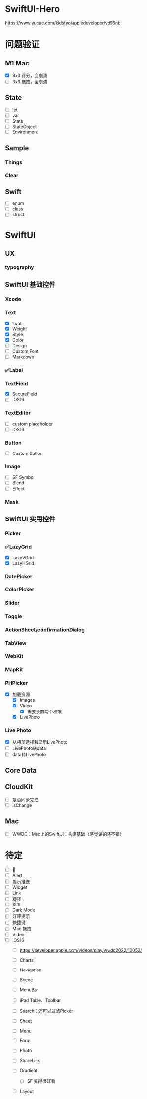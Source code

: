 # SwiftUI-Hero

https://www.yuque.com/kidstyo/appledeveloper/yd96nb

# 问题验证

## M1 Mac

- [x] 3x3 评分，会崩溃
- [ ] 3x3 拖拽，会崩溃

## State

- [ ] let
- [ ] var
- [ ] State
- [ ] StateObject
- [ ] Environment

## Sample

### Things

### Clear

## Swift

- [ ] enum
- [ ] class
- [ ] struct

# SwiftUI

## UX

### typography

## SwiftUI 基础控件

### Xcode

### Text

- [x] Font
- [x] Weight
- [x] Style
- [x] Color
- [ ] Design
- [ ] Custom Font
- [ ] Markdown

### ✅Label

### TextField

- [x] SecureField
- [ ] iOS16

### TextEditor

- [ ] custom placeholder
- [ ] iOS16

### Button

- [ ] Custom Button

### Image

- [ ] SF Symbol
- [ ] Blend
- [ ] Effect

### Mask

## SwiftUI 实用控件

### Picker

### ✅LazyGrid

- [x] LazyVGrid
- [x] LazyHGrid

### DatePicker

### ColorPicker

### Slider

### Toggle

### ActionSheet/confirmationDialog

### TabView

### WebKit

### MapKit

### PHPicker

- [x] 加载资源
  - [x] Images
  - [x] Video
    - [x] 需要设置两个权限
  - [x] LivePhoto

### Live Photo

- [x] 从相册选择和显示LivePhoto
- [ ] LivePhoto转data
- [ ] data转LivePhoto

## Core Data

## CloudKit

- [ ] 是否同步完成
- [ ] isChange

## Mac

- [ ] WWDC：Mac上的SwiftUI：构建基础（感觉讲的还不错）

# 待定

- [ ] 📳
- [ ] Alert
- [ ] 提示推送
- [ ] Widget
- [ ] Link
- [ ] 捷径
- [ ] SIRI
- [ ] Dark Mode
- [ ] 好评提示
- [ ] 快捷键
- [ ] Mac 拖拽
- [ ] Video
- [ ] iOS16
  - [ ] https://developer.apple.com/videos/play/wwdc2022/10052/
  - [ ] Charts
  - [ ] Navigation
  - [ ] Scene
  - [ ] MenuBar
  - [ ] iPad Table、Toolbar
  - [ ] Search：还可以过滤Picker
  - [ ] Sheet
  - [ ] Menu
  - [ ] Form
  - [ ] Photo
  - [ ] ShareLink
  - [ ] Gradient
    - [ ] SF 变得很好看

  - [ ] Layout




